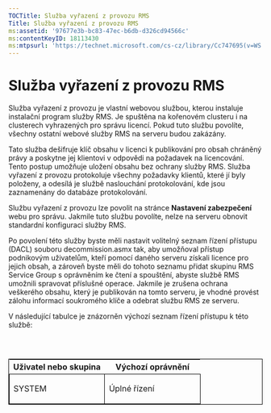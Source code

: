 ```yaml
---
TOCTitle: Služba vyřazení z provozu RMS
Title: Služba vyřazení z provozu RMS
ms:assetid: '97677e3b-bc83-47ec-b6db-d326cd94566c'
ms:contentKeyID: 18113430
ms:mtpsurl: 'https://technet.microsoft.com/cs-cz/library/Cc747695(v=WS.10)'
---
```


Služba vyřazení z provozu RMS
=============================

Služba vyřazení z provozu je vlastní webovou službou, kterou instaluje instalační program služby RMS. Je spuštěna na kořenovém clusteru i na clusterech vyhrazených pro správu licencí. Pokud tuto službu povolíte, všechny ostatní webové služby RMS na serveru budou zakázány.

Tato služba dešifruje klíč obsahu v licenci k publikování pro obsah chráněný právy a poskytne jej klientovi v odpovědi na požadavek na licencování. Tento postup umožňuje uložení obsahu bez ochrany služby RMS. Služba vyřazení z provozu protokoluje všechny požadavky klientů, které jí byly položeny, a odesílá je službě naslouchání protokolování, kde jsou zaznamenány do databáze protokolování.

Službu vyřazení z provozu lze povolit na stránce **Nastavení zabezpečení** webu pro správu. Jakmile tuto službu povolíte, nelze na serveru obnovit standardní konfiguraci služby RMS.

Po povolení této služby byste měli nastavit volitelný seznam řízení přístupu (DACL) souboru decommission.asmx tak, aby umožňoval přístup podnikovým uživatelům, kteří pomocí daného serveru získali licence pro jejich obsah, a zároveň byste měli do tohoto seznamu přidat skupinu RMS Service Group s oprávněním ke čtení a spouštění, abyste službě RMS umožnili spravovat příslušné operace. Jakmile je zrušena ochrana veškerého obsahu, který je publikován na tomto serveru, je vhodné provést zálohu informací soukromého klíče a odebrat službu RMS ze serveru.

V následující tabulce je znázorněn výchozí seznam řízení přístupu k této službě:

###  

<p> </p>
<table style="border:1px solid black;">
<colgroup>
<col width="50%" />
<col width="50%" />
</colgroup>
<thead>
<tr class="header">
<th>Uživatel nebo skupina</th>
<th>Výchozí oprávnění</th>
</tr>
</thead>
<tbody>
<tr class="odd">
<td style="border:1px solid black;"><p>SYSTEM</p></td>
<td style="border:1px solid black;"><p>Úplné řízení</p></td>
</tr>
</tbody>
</table>
